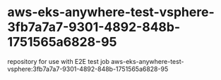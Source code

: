 # aws-eks-anywhere-test-vsphere-3fb7a7a7-9301-4892-848b-1751565a6828-95
repository for use with E2E test job aws-eks-anywhere-test-vsphere:3fb7a7a7-9301-4892-848b-1751565a6828-95
